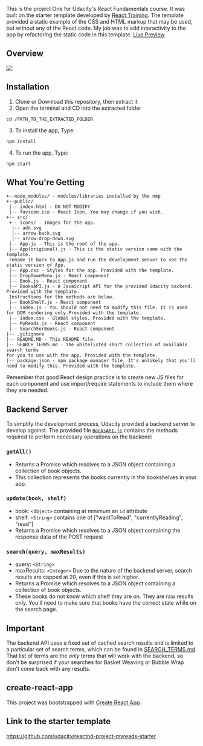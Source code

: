 This is the project One for Udacity's React Fundamentals course. It was built on the starter template developed by [React Training](https://reacttraining.com). The template provided a static example of the CSS and HTML markup that may be used, but without any of the React code. My job was to add interactivity to the app by refactoring the static code in this template.
[Live Preview](https://ccincapital.github.io/React-MyBooks/)

## Overview
<img src="https://d17h27t6h515a5.cloudfront.net/topher/2017/July/595d48a9_correct-use-of-state/correct-use-of-state.gif"></img>

## Installation
1. Clone or Download this repository, then extract it
2. Open the terminal and CD into the extracted folder
```
cd /PATH_TO_THE_EXTRACTED_FOLDER
```
3. To install the app, Type:
```
npm install
```
4. To run the app, Type:
```
npm start
```

## What You're Getting
```
+--node_modules/ - modules/libraries installed by the nmp
+--public/    
 |-- index.html - DO NOT MODIFY
 |-- favicon.ico - React Icon, You may change if you wish.
+-- src/
 +-- icons/ - Images for the app.
  |-- add.svg
  |-- arrow-back.svg
  |-- arrow-drop-down.svg
 |-- App.js - This is the root of the app.
 |-- App(origional).js - This is the static version came with the template. 
 rename it back to App.js and run the development server to see the static version of App.
 |-- App.css - Styles for the app. Provided with the template.
 |-- DropDownMenu.js - React component
 |-- Book.js - React component
 |-- BooksAPI.js - A JavaScript API for the provided Udacity backend. Provided with the template.
 Instructions for the methods are below.
 |-- BookShelf.js - React component
 |-- index.js - You should not need to modify this file. It is used for DOM rendering only.Provided with the template.
 |-- index.css - Global styles. Provided with the template.
 |-- MyReads.js - React component
 |-- SearchForBooks.js - React component
|-- .gitignore 
|-- README.MD - This README file.
|-- SEARCH_TERMS.md - The whitelisted short collection of available search terms 
for you to use with the app. Provided with the template.
|-- package.json - npm package manager file. It's unlikely that you'll need to modify this. Provided with the template.
```

Remember that good React design practice is to create new JS files for each component and use import/require statements to include them where they are needed.

## Backend Server

To simplify the development process, Udacity provided a backend server to develop against. The provided file [`BooksAPI.js`](src/BooksAPI.js) contains the methods required to perform necessary operations on the backend:

### `getAll()`
* Returns a Promise which resolves to a JSON object containing a collection of book objects.
* This collection represents the books currently in the bookshelves in your app.

### `update(book, shelf)`
* book: `<Object>` containing at minimum an `id` attribute
* shelf: `<String>` contains one of ["wantToRead", "currentlyReading", "read"]  
* Returns a Promise which resolves to a JSON object containing the response data of the POST request

### `search(query, maxResults)`
* query: `<String>`
* maxResults: `<Integer>` Due to the nature of the backend server, search results are capped at 20, even if this is set higher.
* Returns a Promise which resolves to a JSON object containing a collection of book objects.
* These books do not know which shelf they are on. They are raw results only. You'll need to make sure that books have the correct state while on the search page.

## Important
The backend API uses a fixed set of cached search results and is limited to a particular set of search terms, which can be found in [SEARCH_TERMS.md](SEARCH_TERMS.md). That list of terms are the _only_ terms that will work with the backend, so don't be surprised if your searches for Basket Weaving or Bubble Wrap don't come back with any results. 

## create-react-app

This project was bootstrapped with [Create React App](https://github.com/facebookincubator/create-react-app). 

## Link to the starter template

https://github.com/udacity/reactnd-project-myreads-starter
